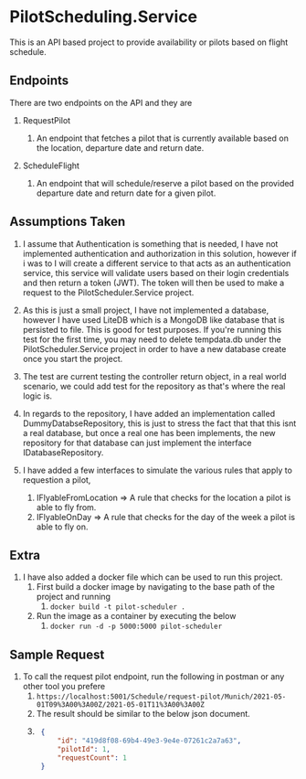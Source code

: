 # PilotScheduling.Service

This is an API based project to provide availability or pilots based on flight schedule. 

## Endpoints

There are two endpoints on the API and they are

1. RequestPilot
    1. An endpoint that fetches a pilot that is currently available based on the location, departure date and return date.

2. ScheduleFlight
    1. An endpoint that will schedule/reserve a pilot based on the provided departure date and return date for a given pilot.

## Assumptions Taken

1. I assume that Authentication is something that is needed, I have not implemented authentication and authorization in this solution, however if i was to I will create a different service to that acts as an authentication service, this service will validate users based on their login credentials and then return a token (JWT). The token will then be used to make a request to the PilotScheduler.Service project.

2. As this is just a small project, I have not implemented a database, however I have used LiteDB which is a MongoDB like database that is persisted to file. This is good for test purposes. If you're running this test for the first time, you may need to delete tempdata.db under the PilotScheduler.Service project in order to have a new database create once you start the project. 

3. The test are current testing the controller return object, in a real world scenario, we could add test for the repository as that's where the real logic is.

4. In regards to the repository, I have added an implementation called DummyDatabseRepository, this is just to stress the fact that that this isnt a real database, but once a real one has been implements, the new repository for that database can just implement the interface IDatabaseRepository. 

5. I have added a few interfaces to simulate the various rules that apply to requestion a pilot, 
    1. IFlyableFromLocation => A rule that checks for the location a pilot is able to fly from. 
    1. IFlyableOnDay => A rule that checks for the day of the week a pilot is able to fly on.

## Extra
1. I have also added a docker file which can be used to run this project. 
    1. First build a docker image by navigating to the base path of the project and running
        1. ```docker build -t pilot-scheduler .```
    1. Run the image as a container by executing the below 
        1. ```docker run -d -p 5000:5000 pilot-scheduler```

## Sample Request
1. To call the request pilot endpoint, run the following in postman or any other tool you prefere 
    1. ```https://localhost:5001/Schedule/request-pilot/Munich/2021-05-01T09%3A00%3A00Z/2021-05-01T11%3A00%3A00Z``` 
    1. The result should be similar to the below json document. 
    1. ``` json
        {
            "id": "419d8f08-69b4-49e3-9e4e-07261c2a7a63",
            "pilotId": 1,
            "requestCount": 1
        }
        ```
